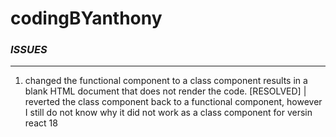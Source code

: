 # codingBYanthony

### *ISSUES*
---
1. changed the functional component to a class component results in a blank HTML document that does not render the code. [RESOLVED] | reverted the class component back to a functional component, however I still do not know why it did not work as a class component for versin react 18